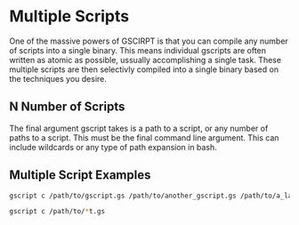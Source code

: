 # Multiple Scripts

One of the massive powers of GSCIRPT is that you can compile any number of scripts into a single binary. This means individual gscripts are often written as atomic as possible, ussually accomplishing a single task. These multiple scripts are then selectivly compiled into a single binary based on the techniques you desire.

## N Number of Scripts

The final argument gscript takes is a path to a script, or any number of paths to a script. This must be the final command line argument. This can include wildcards or any type of path expansion in bash. 

## Multiple Script Examples

```sh
gscript c /path/to/gscript.gs /path/to/another_gscript.gs /path/to/a_last_gscript.gs
```

```sh
gscript c /path/to/*t.gs
```
